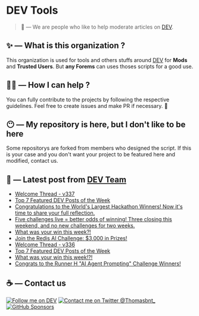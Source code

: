 # DEV Tools

> 🔧 — We are people who like to help moderate articles on [DEV](https://dev.to).

## ✨ — What is this organization ?

This organization is used for tools and others stuffs around [DEV](https://dev.to) for **Mods** and **Trusted Users**. But __any Forems__ can uses thoses scripts for a good use.


## 💪🏼 — How I can help ?

You can fully contribute to the projects by following the respective guidelines. Feel free to create issues and make PR if necessary. 🎉

## 😶 — My repository is here, but I don't like to be here

Some repositorys are forked from members who designed the script. If this is your case and you don't want your project to be featured here and modified, contact us.

## 📝 — Latest post from [DEV Team](https://dev.to/devteam)

<!-- BLOG-POST-LIST:START -->
- [Welcome Thread - v337](https://dev.to/devteam/welcome-thread-v337-4efm)
- [Top 7 Featured DEV Posts of the Week](https://dev.to/devteam/top-7-featured-dev-posts-of-the-week-1490)
- [Congratulations to the World&#39;s Largest Hackathon Winners! Now it&#39;s time to share your full reflection.](https://dev.to/devteam/congratulations-to-the-worlds-largest-hackathon-winners-now-its-time-to-share-your-full-3df8)
- [Five challenges live = better odds of winning! Three closing this weekend, and no new challenges for two weeks.](https://dev.to/devteam/five-challenges-live-better-odds-of-winning-three-closing-this-weekend-and-no-new-challenges-10m7)
- [What was your win this week?!](https://dev.to/devteam/what-was-your-win-this-week-51ja)
- [Join the Redis AI Challenge: $3,000 in Prizes!](https://dev.to/devteam/join-the-redis-ai-challenge-3000-in-prizes-3oj2)
- [Welcome Thread - v336](https://dev.to/devteam/welcome-thread-v336-1jd8)
- [Top 7 Featured DEV Posts of the Week](https://dev.to/devteam/top-7-featured-dev-posts-of-the-week-3ok7)
- [What was your win this week!?!](https://dev.to/devteam/what-was-your-win-this-week-45n0)
- [Congrats to the Runner H &quot;AI Agent Prompting&quot; Challenge Winners!](https://dev.to/devteam/congrats-to-the-runner-h-ai-agent-prompting-challenge-winners-3aap)
<!-- BLOG-POST-LIST:END -->


## ☕ — Contact us

[![Follow me on DEV](https://img.shields.io/badge/dev.to-%2308090A.svg?&style=for-the-badge&logo=dev.to&logoColor=white&alt=devto)](https://dev.to/thomasbnt)
[![Contact me on Twitter @Thomasbnt_](https://img.shields.io/badge/Contact%20me%20on%20Twitter-%231DA1F2.svg?&style=for-the-badge&logo=twitter&logoColor=white&alt=twitter)](https://twitter.com/messages/1142357270-1142357270?text=Hello,%20I%20contact%20you%20from%20devtotools%20&recipient_id=1142357270) [![GitHub Sponsors](https://img.shields.io/badge/Sponsor%20me-%23EA54AE.svg?&style=for-the-badge&logo=github-sponsors&logoColor=white)](https://github.com/sponsors/thomasbnt)


